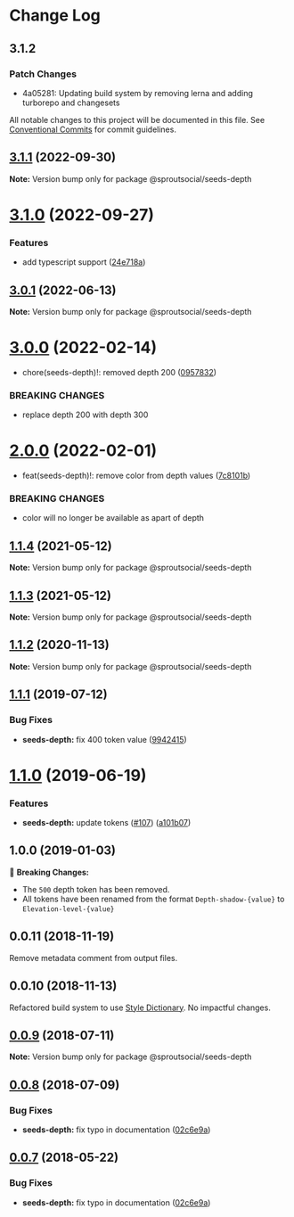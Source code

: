 # Change Log

## 3.1.2

### Patch Changes

- 4a05281: Updating build system by removing lerna and adding turborepo and changesets

All notable changes to this project will be documented in this file.
See [Conventional Commits](https://conventionalcommits.org) for commit guidelines.

## [3.1.1](https://github.com/sproutsocial/seeds-packets/compare/@sproutsocial/seeds-depth@3.1.0...@sproutsocial/seeds-depth@3.1.1) (2022-09-30)

**Note:** Version bump only for package @sproutsocial/seeds-depth

# [3.1.0](https://github.com/sproutsocial/seeds-packets/compare/@sproutsocial/seeds-depth@3.0.1...@sproutsocial/seeds-depth@3.1.0) (2022-09-27)

### Features

- add typescript support ([24e718a](https://github.com/sproutsocial/seeds-packets/commit/24e718a26955f40b5645ba86600ff8aa8ba941fa))

## [3.0.1](https://github.com/sproutsocial/seeds-packets/compare/@sproutsocial/seeds-depth@3.0.0...@sproutsocial/seeds-depth@3.0.1) (2022-06-13)

**Note:** Version bump only for package @sproutsocial/seeds-depth

# [3.0.0](https://github.com/sproutsocial/seeds-packets/compare/@sproutsocial/seeds-depth@2.0.0...@sproutsocial/seeds-depth@3.0.0) (2022-02-14)

- chore(seeds-depth)!: removed depth 200 ([0957832](https://github.com/sproutsocial/seeds-packets/commit/0957832479636a5633b8d941c0caec72270c863a))

### BREAKING CHANGES

- replace depth 200 with depth 300

# [2.0.0](https://github.com/sproutsocial/seeds-packets/compare/@sproutsocial/seeds-depth@1.1.4...@sproutsocial/seeds-depth@2.0.0) (2022-02-01)

- feat(seeds-depth)!: remove color from depth values ([7c8101b](https://github.com/sproutsocial/seeds-packets/commit/7c8101b62e9be614cc2f8f59ebb502af39c5d158))

### BREAKING CHANGES

- color will no longer be available as apart of depth

## [1.1.4](https://github.com/sproutsocial/seeds-packets/compare/@sproutsocial/seeds-depth@1.1.3...@sproutsocial/seeds-depth@1.1.4) (2021-05-12)

**Note:** Version bump only for package @sproutsocial/seeds-depth

## [1.1.3](https://github.com/sproutsocial/seeds-packets/compare/@sproutsocial/seeds-depth@1.1.2...@sproutsocial/seeds-depth@1.1.3) (2021-05-12)

**Note:** Version bump only for package @sproutsocial/seeds-depth

## [1.1.2](https://github.com/sproutsocial/seeds-packets/compare/@sproutsocial/seeds-depth@1.1.1...@sproutsocial/seeds-depth@1.1.2) (2020-11-13)

**Note:** Version bump only for package @sproutsocial/seeds-depth

## [1.1.1](https://github.com/sproutsocial/seeds-packets/compare/@sproutsocial/seeds-depth@1.1.0...@sproutsocial/seeds-depth@1.1.1) (2019-07-12)

### Bug Fixes

- **seeds-depth:** fix 400 token value ([9942415](https://github.com/sproutsocial/seeds-packets/commit/9942415))

# [1.1.0](https://github.com/sproutsocial/seeds/compare/@sproutsocial/seeds-depth@0.0.10...@sproutsocial/seeds-depth@1.1.0) (2019-06-19)

### Features

- **seeds-depth:** update tokens ([#107](https://github.com/sproutsocial/seeds/issues/107)) ([a101b07](https://github.com/sproutsocial/seeds/commit/a101b07))

## 1.0.0 (2019-01-03)

🚨 **Breaking Changes:**

- The `500` depth token has been removed.
- All tokens have been renamed from the format `Depth-shadow-{value}` to `Elevation-level-{value}`

## 0.0.11 (2018-11-19)

Remove metadata comment from output files.

## 0.0.10 (2018-11-13)

Refactored build system to use [Style Dictionary](https://amzn.github.io/style-dictionary). No impactful changes.

<a name="0.0.9"></a>

## [0.0.9](https://github.com/sproutsocial/seeds/compare/@sproutsocial/seeds-depth@0.0.8...@sproutsocial/seeds-depth@0.0.9) (2018-07-11)

**Note:** Version bump only for package @sproutsocial/seeds-depth

<a name="0.0.8"></a>

## [0.0.8](https://github.com/sproutsocial/seeds/compare/@sproutsocial/seeds-depth@0.0.6...@sproutsocial/seeds-depth@0.0.8) (2018-07-09)

### Bug Fixes

- **seeds-depth:** fix typo in documentation ([02c6e9a](https://github.com/sproutsocial/seeds/commit/02c6e9a))

<a name="0.0.7"></a>

## [0.0.7](https://github.com/sproutsocial/seeds/compare/@sproutsocial/seeds-depth@0.0.6...@sproutsocial/seeds-depth@0.0.7) (2018-05-22)

### Bug Fixes

- **seeds-depth:** fix typo in documentation ([02c6e9a](https://github.com/sproutsocial/seeds/commit/02c6e9a))
